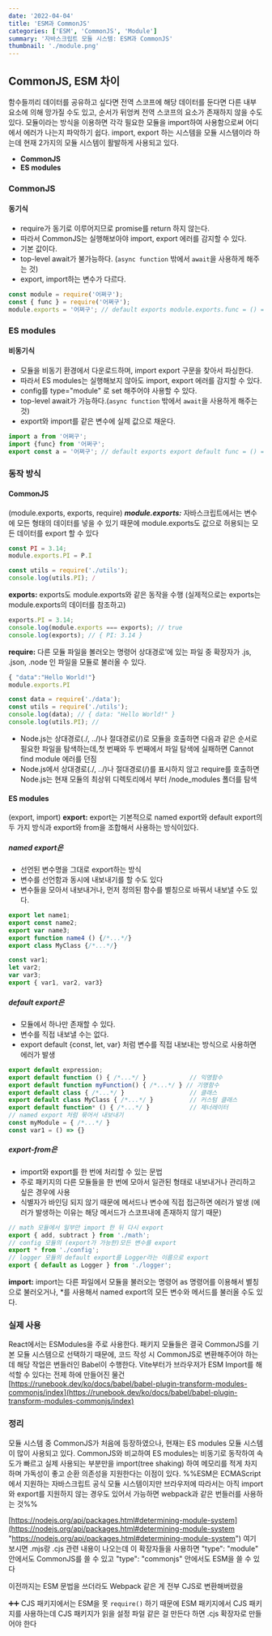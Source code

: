 ```yaml
---
date: '2022-04-04'
title: 'ESM과 CommonJS'
categories: ['ESM', 'CommonJS', 'Module']
summary: '자바스크립트 모듈 시스템: ESM과 CommonJS'
thumbnail: './module.png'
---
```


## CommonJS, ESM 차이 
함수들끼리 데이터를 공유하고 싶다면 전역 스코프에 해당 데이터를 둔다면 다른 내부 요소에 의해 망가질 수도 있고, 순서가 뒤엉켜 전역 스코프의 요소가 존재하지 않을 수도 있다.
모듈이라는 방식을 이용하면 각각 필요한 모듈을 import하여 사용함으로써 어디에서 에러가 나는지 파악하기 쉽다.
import, export 하는 시스템을 모듈 시스템이라 하는데 현재 2가지의 모듈 시스템이 활발하게 사용되고 있다.
  -   **CommonJS** 
  -   **ES modules**


### CommonJS
#### **동기식**
-   require가 동기로 이루어지므로 promise를 return 하지 않는다.
-   따라서 CommonJS는 실행해보아야 import, export 에러를 감지할 수 있다.
-   기본 값이다.
-   top-level await가 불가능하다. (`async function` 밖에서 `await`을 사용하게 해주는 것)
-   export, import하는 변수가 다르다.

``` js
const module = require('어쩌구');
const { func } = require('어쩌구');
module.exports = '어쩌구'; // default exports module.exports.func = () => {}; // named exports
```


### ES modules 
#### **비동기식**
-   모듈을 비동기 환경에서 다운로드하며, import export 구문을 찾아서 파싱한다.
-   따라서 ES modules는 실행해보지 않아도 import, export 에러를 감지할 수 있다.
-   config를 type="module" 로 set 해주어야 사용할 수 있다.
-   top-level await가 가능하다.(`async function` 밖에서 `await`을 사용하게 해주는 것)
-  export와 import를 같은 변수에 실제 값으로 채운다.
``` js
import a from '어쩌구';
import {func} from '어쩌구';
export const a = '어쩌구'; // default exports export default func = () => {}; // named exports
```

### 동작 방식

#### CommonJS
(module.exports, exports, require)
***module.exports:***
자바스크립트에서는 변수에 모든 형태의 데이터를 넣을 수 있기 때문에 module.exports도 값으로 허용되는 모든 데이터를 export 할 수 있다
```js
const PI = 3.14;
module.exports.PI = P.I

const utils = require('./utils');
console.log(utils.PI); /

```
**exports:**
exports도 module.exports와 같은 동작을 수행 
(실제적으로는 exports는 module.exports의 데이터를 참조하고)

```js
exports.PI = 3.14;
console.log(module.exports === exports); // true
console.log(exports); // { PI: 3.14 }
```
**require:**
다른 모듈 파일을 볼러오는 명령어 상대경로’에 있는 파일 중 확장자가 .js, .json, .node 인 파일을 모듈로 불러올 수 있다.
```js
{ "data":"Hello World!"}
module.exports.PI

const data = require('./data');
const utils = require('./utils');
console.log(data); // { data: "Hello World!" }
console.log(utils.PI); // 
```


- Node.js는 상대경로(./, ../)나 절대경로(/)로 모듈을 호출하면 다음과 같은 순서로 필요한 파일을 탐색하는데,첫 번째와 두 번째에서 파일 탐색에 실패하면 Cannot find module 에러를 던짐
- Node.js에서 상대경로(./, ../)나 절대경로(/)를 표시하지 않고 require를 호출하면 Node.js는 현재 모듈의 최상위 디렉토리에서 부터 /node_modules 폴더를 탐색

#### ES modules 
(export, import)
 **export:**
 export는 기본적으로 named export와 default export의 두 가지 방식과 export와 from을 조합해서 사용하는 방식이있다.
 ##### named export은
 - 선언된 변수명을 그대로 export하는 방식 
 - 변수를 선언함과 동시에 내보내기를 할 수도 있다 
 - 변수들을 모아서 내보내거나, 먼저 정의된 함수를 별칭으로 바꿔서 내보낼 수도 있다. 
 ```js
export let name1;
export const name2;
export var name3;
export function name4 () {/*...*/}
export class MyClass {/*...*/}

const var1;
let var2;
var var3;
export { var1, var2, var3}
```
 
 ##### default export은
 - 모듈에서 하나만 존재할 수 있다.
 - 변수를 직접 내보낼 수는 없다.
 - export default {const, let, var} 처럼 변수를 직접 내보내는 방식으로 사용하면 에러가 발생
 ```js
export default expression;
export default function () { /*...*/ }            // 익명함수
export default function myFunction() { /*...*/ } // 기명함수
export default class { /*...*/ }                  // 클래스
export default class MyClass { /*...*/ }          // 커스텀 클래스
export default function* () { /*...*/ }           // 제너레이터
// named export 처럼 묶어서 내보내기
const myModule = { /*...*/ }
const var1 = () => {}
```
 #####  export-from은
  - import와 export를 한 번에 처리할 수 있는 문법
  - 주로 패키지의 다른 모듈들을 한 번에 모아서 일관된 형태로 내보내거나 관리하고 싶은 경우에 사용
  -  식별자가 바인딩 되지 않기 때문에 메서드나 변수에 직접 접근하면 에러가 발생
  	 (에러가 발생하는 이유는 해당 메서드가 스코프내에 존재하지 않기 때문)
```js 
// math 모듈에서 일부만 import 한 뒤 다시 export
export { add, subtract } from './math';
// config 모듈의 (export가 가능한)모든 변수를 export
export * from './config';
// logger 모듈의 default export를 Logger라는 이름으로 export
export { default as Logger } from './logger';
```
**import:**
import는 다른 파일에서 모듈을 불러오는 명령어
as 명령어를 이용해서 별칭으로 불러오거나, *를 사용해서 named export의 모든 변수와 메서드를 불러올 수도 있다.
### 실제 사용

React에서는 ESModules을 주로 사용한다. 패키지 모듈들은 결국 CommonJS를 기본 모듈 시스템으로 선택하기 때문에, 코드 작성 시 CommonJS로 변환해주어야 하는데 해당 작업은 번들러인 Babel이 수행한다.
Vite부터가 브라우저가 ESM Import를 해석할 수 있다는 전제 하에 만들어진 물건
[https://runebook.dev/ko/docs/babel/babel-plugin-transform-modules-commonjs/index](https://runebook.dev/ko/docs/babel/babel-plugin-transform-modules-commonjs/index)

### 정리
 모듈 시스템 중 CommonJS가 처음에 등장하였으나, 현재는 ES modules 모듈 시스템이 많이 사용되고 있다. CommonJS와 비교하여 ES modules는 비동기로 동작하여 속도가 빠르고 실제 사용되는 부분만을 import(tree shaking) 하여 메모리를 적게 차지하며 가독성이 좋고 순환 의존성을 지원한다는 이점이 있다.
 %%ESM은 ECMAScript에서 지원하는 자바스크립트 공식 모듈 시스템이지만
 브라우저에 따라서는 아직 import와 export를 지원하지 않는 경우도 있어서 가능하면 webpack과 같은 번들러를 사용하는 것%%
 
 [https://nodejs.org/api/packages.html#determining-module-system](https://nodejs.org/api/packages.html#determining-module-system "https://nodejs.org/api/packages.html#determining-module-system") 여기 보시면 .mjs랑 .cjs 관련 내용이 나오는데
 이 확장자들을 사용하면 "type": "module" 안에서도 CommonJS를 쓸 수 있고 "type": "commonjs" 안에서도 ESM을 쓸 수 있다
 
 이전까지는 ESM 문법을 쓰더라도 Webpack 같은 게 전부 CJS로 변환해버렸을
 
 
 
 
 ➕➕ CJS 패키지에서는 ESM을 못 `require()` 하기 때문에 ESM 패키지에서 CJS 패키지를 사용하는데 CJS 패키지가 읽을 설정 파일 같은 걸 만든다 하면 .cjs 확장자로 만들어야 한다